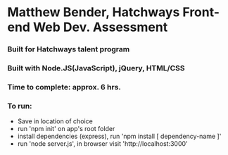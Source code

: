 # Matthew Bender, Hatchways Front-end Web Dev. Assessment

### Built for Hatchways talent program

### Built with Node.JS(JavaScript), jQuery, HTML/CSS

### Time to complete: approx. 6 hrs.

### To run:
- Save in location of choice
- run 'npm init' on app's root folder
- install dependencies (express), run 'npm install [ dependency-name ]'
- run 'node server.js', in browser visit 'http://localhost:3000'


